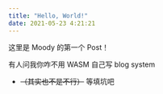 ```yaml
---
title: "Hello, World!"
date: 2021-05-23 4:21:21
---
```


这里是 Moody 的第一个 Post！

有人问我你咋不用 WASM 自己写 blog system

- ~~（其实也不是不行）~~ 等填坑吧